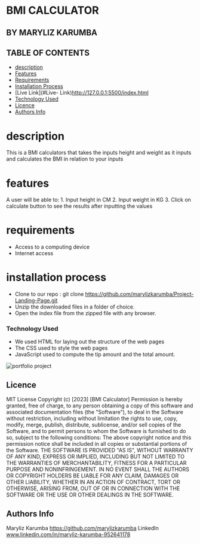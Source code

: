 # BMI CALCULATOR

## BY MARYLIZ KARUMBA

## TABLE OF CONTENTS
- [description](#description)
 - [Features](#features)
 - [Requirements](#requirements)
 - [Installation Process](#installation-Process)
 - [Live Link](#Live- Link)http://127.0.0.1:5500/index.html
 - [Technology  Used](#technology-Used)
 - [Licence](#licence)
 - [Authors Info](#Authors-Info)

# description
This is a BMI calculators that takes the inputs height and weight as it inputs and calculates the BMI in relation to your inputs
# features
A user will be able to:
    1. Input height in CM
    2. Input weight in KG
    3. Click on calculate button to see the results after inputting the values

# requirements
 * Access to a computing device
 * Internet access

# installation process
* Clone to our repo : git clone https://github.com/marylizkarumba/Project-Landing-Page.git
* Unzip the downloaded files in a folder of choice.
* Open the index file from the zipped file with any browser.

### Technology  Used
* We used HTML for laying out the structure of the web pages
* The CSS used to style the web pages
* JavaScript used to compute the tip amount and the total amount.


![portfolio project](https://user-images.githubusercontent.com/99593138/212456988-4cd303fe-6d79-4472-b9e6-e91c4ce48d82.PNG)




## Licence
MIT License
Copyright (c) [2023] [BMI Calculator]
Permission is hereby granted, free of charge, to any person obtaining a copy
of this software and associated documentation files (the "Software"), to deal
in the Software without restriction, including without limitation the rights
to use, copy, modify, merge, publish, distribute, sublicense, and/or sell
copies of the Software, and to permit persons to whom the Software is
furnished to do so, subject to the following conditions:
The above copyright notice and this permission notice shall be included in all
copies or substantial portions of the Software.
THE SOFTWARE IS PROVIDED "AS IS", WITHOUT WARRANTY OF ANY KIND, EXPRESS OR
IMPLIED, INCLUDING BUT NOT LIMITED TO THE WARRANTIES OF MERCHANTABILITY,
FITNESS FOR A PARTICULAR PURPOSE AND NONINFRINGEMENT. IN NO EVENT SHALL THE
AUTHORS OR COPYRIGHT HOLDERS BE LIABLE FOR ANY CLAIM, DAMAGES OR OTHER
LIABILITY, WHETHER IN AN ACTION OF CONTRACT, TORT OR OTHERWISE, ARISING FROM,
OUT OF OR IN CONNECTION WITH THE SOFTWARE OR THE USE OR OTHER DEALINGS IN THE
SOFTWARE.

## Authors Info
Maryliz Karumba <https://github.com/marylizkarumba>
LinkedIn  www.linkedin.com/in/maryliz-karumba-952641178
